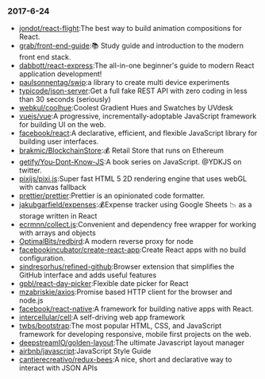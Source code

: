 ### 2017-6-24 
* [jondot/react-flight](https://github.com//jondot/react-flight):The best way to build animation compositions for React. 
* [grab/front-end-guide](https://github.com//grab/front-end-guide):📚 Study guide and introduction to the modern front end stack. 
* [dabbott/react-express](https://github.com//dabbott/react-express):The all-in-one beginner's guide to modern React application development! 
* [paulsonnentag/swip](https://github.com//paulsonnentag/swip):a library to create multi device experiments 
* [typicode/json-server](https://github.com//typicode/json-server):Get a full fake REST API with zero coding in less than 30 seconds (seriously) 
* [webkul/coolhue](https://github.com//webkul/coolhue):Coolest Gradient Hues and Swatches by UVdesk 
* [vuejs/vue](https://github.com//vuejs/vue):A progressive, incrementally-adoptable JavaScript framework for building UI on the web. 
* [facebook/react](https://github.com//facebook/react):A declarative, efficient, and flexible JavaScript library for building user interfaces. 
* [brakmic/BlockchainStore](https://github.com//brakmic/BlockchainStore):💰 Retail Store that runs on Ethereum 
* [getify/You-Dont-Know-JS](https://github.com//getify/You-Dont-Know-JS):A book series on JavaScript. @YDKJS on twitter. 
* [pixijs/pixi.js](https://github.com//pixijs/pixi.js):Super fast HTML 5 2D rendering engine that uses webGL with canvas fallback 
* [prettier/prettier](https://github.com//prettier/prettier):Prettier is an opinionated code formatter. 
* [jakubgarfield/expenses](https://github.com//jakubgarfield/expenses):💰Expense tracker using Google Sheets 📉 as a storage written in React 
* [ecrmnn/collect.js](https://github.com//ecrmnn/collect.js):Convenient and dependency free wrapper for working with arrays and objects 
* [OptimalBits/redbird](https://github.com//OptimalBits/redbird):A modern reverse proxy for node 
* [facebookincubator/create-react-app](https://github.com//facebookincubator/create-react-app):Create React apps with no build configuration. 
* [sindresorhus/refined-github](https://github.com//sindresorhus/refined-github):Browser extension that simplifies the GitHub interface and adds useful features 
* [gpbl/react-day-picker](https://github.com//gpbl/react-day-picker):Flexible date picker for React 
* [mzabriskie/axios](https://github.com//mzabriskie/axios):Promise based HTTP client for the browser and node.js 
* [facebook/react-native](https://github.com//facebook/react-native):A framework for building native apps with React. 
* [intercellular/cell](https://github.com//intercellular/cell):A self-driving web app framework 
* [twbs/bootstrap](https://github.com//twbs/bootstrap):The most popular HTML, CSS, and JavaScript framework for developing responsive, mobile first projects on the web. 
* [deepstreamIO/golden-layout](https://github.com//deepstreamIO/golden-layout):The ultimate Javascript layout manager 
* [airbnb/javascript](https://github.com//airbnb/javascript):JavaScript Style Guide 
* [cantierecreativo/redux-bees](https://github.com//cantierecreativo/redux-bees):A nice, short and declarative way to interact with JSON APIs 
